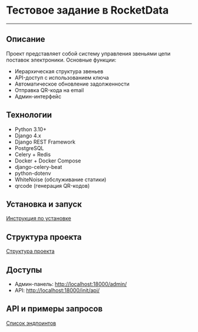 # Тестовое задание в RocketData

---

## Описание

Проект представляет собой систему управления звеньями цепи поставок электроники. Основные функции:
- Иерархическая структура звеньев
- API-доступ с использованием ключа
- Автоматическое обновление задолженности
- Отправка QR-кода на email
- Админ-интерфейс

## Технологии

- Python 3.10+
- Django 4.x
- Django REST Framework
- PostgreSQL
- Celery + Redis
- Docker + Docker Compose
- django-celery-beat
- python-dotenv
- WhiteNoise (обслуживание статики)
- qrcode (генерация QR-кодов)

## Установка и запуск

[Инструкция по установке](docs/installation.md)

## Структура проекта

[Структура проекта](docs/structure.md)

## Доступы

- Админ-панель: [http://localhost:18000/admin/](http://localhost:18000/admin/)
- API: [http://localhost:18000/init/api/](http://localhost:18000/init/api/)

## API и примеры запросов

[Список эндпоинтов](docs/api_endpoints.md)